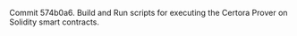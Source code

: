 Commit 574b0a6.                    Build and Run scripts for executing the Certora Prover on Solidity smart contracts.